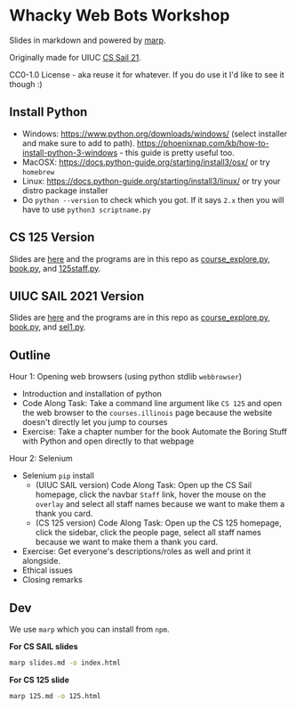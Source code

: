 # Whacky Web Bots Workshop

Slides in markdown and powered by [marp](https://github.com/marp-team/marp).

Originally made for UIUC [CS Sail 21](https://sail.cs.illinois.edu/).

 CC0-1.0 License - aka reuse it for whatever. If you do use it I'd like to see it though :)

## Install Python

- Windows: https://www.python.org/downloads/windows/ (select installer and make sure to add to path). https://phoenixnap.com/kb/how-to-install-python-3-windows - this guide is pretty useful too.
- MacOSX: https://docs.python-guide.org/starting/install3/osx/ or try `homebrew`
- Linux: https://docs.python-guide.org/starting/install3/linux/ or try your distro package installer
- Do `python --version` to check which you got. If it says `2.x` then you will have to use `python3 scriptname.py`

## CS 125 Version

Slides are [here](https://whacky-web-bots.netlify.app/125.html) and the programs are in this repo as [course_explore.py](https://github.com/harsh183/sail21-whacky-web-bots/blob/main/course_explore.py), [book.py](https://github.com/harsh183/sail21-whacky-web-bots/blob/main/book.py), and [125staff.py](https://github.com/harsh183/sail21-whacky-web-bots/blob/main/125staff.py).

## UIUC SAIL 2021 Version

Slides are [here](https://whacky-web-bots.netlify.app/) and the programs are in this repo as [course_explore.py](https://github.com/harsh183/sail21-whacky-web-bots/blob/main/course_explore.py), [book.py](https://github.com/harsh183/sail21-whacky-web-bots/blob/main/book.py), and [sel1.py](https://github.com/harsh183/sail21-whacky-web-bots/blob/main/sel1.py).

## Outline

Hour 1: Opening web browsers (using python stdlib `webbrowser`)
* Introduction and installation of python
* Code Along Task: Take a command line argument like `CS 125` and open the web browser to the `courses.illinois` page because the website doesn't directly let you jump to courses
* Exercise: Take a chapter number for the book Automate the Boring Stuff with Python and open directly to that webpage

Hour 2: Selenium 

* Selenium `pip` install
  - (UIUC SAIL version) Code Along Task: Open up the CS Sail homepage, click the navbar `Staff` link, hover the mouse on the `overlay` and select all staff names because we want to make them a thank you card.
  - (CS 125 version)    Code Along Task: Open up the CS 125 homepage, click the sidebar, click the people page, select all staff names because we want to make them a thank you card.
* Exercise: Get everyone's descriptions/roles as well and print it alongside.
* Ethical issues
* Closing remarks

## Dev

We use `marp` which you can install from `npm`. 

**For CS SAIL slides**

```bash
marp slides.md -o index.html
```

**For CS 125 slide**

```bash
marp 125.md -o 125.html
```
